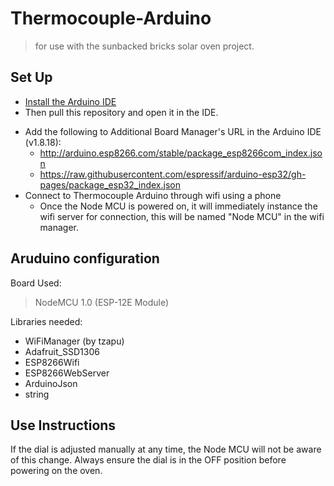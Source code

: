 # Thermocouple-Arduino
> for use with the sunbacked bricks solar oven project.

## Set Up
- [Install the Arduino IDE](https://support.arduino.cc/hc/en-us/articles/360019833020-Download-and-install-Arduino-IDE)
- Then pull this repository and open it in the IDE.

* Add the following to Additional Board Manager's URL in the Arduino IDE (v1.8.18):
  * http://arduino.esp8266.com/stable/package_esp8266com_index.json
  * https://raw.githubusercontent.com/espressif/arduino-esp32/gh-pages/package_esp32_index.json
* Connect to Thermocouple Arduino through wifi using a phone 
  - Once the Node MCU is powered on, it will immediately instance the wifi server for connection, this will be named "Node MCU" in the wifi manager.

## Aruduino configuration

Board Used:
> NodeMCU 1.0 (ESP-12E Module)

Libraries needed:
* WiFiManager (by tzapu)
* Adafruit_SSD1306
* ESP8266Wifi
* ESP8266WebServer
* ArduinoJson
* string

## Use Instructions

If the dial is adjusted manually at any time, the Node MCU will not be aware of this change. Always ensure the dial is in the OFF position before powering on the oven.

